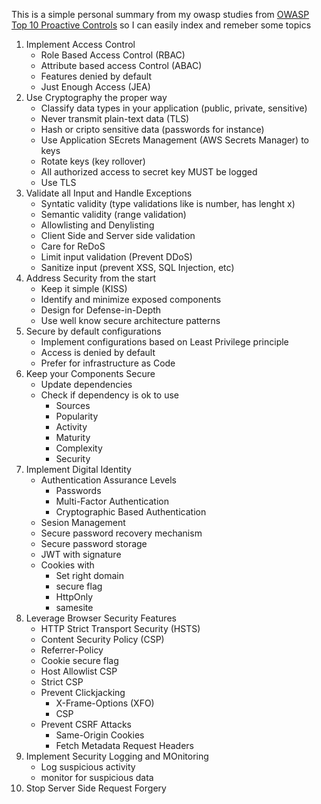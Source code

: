 This is a simple personal summary from my owasp studies from [OWASP Top 10 Proactive Controls](https://top10proactive.owasp.org/) so I can easily index and remeber some topics

1. Implement Access Control
	- Role Based Access Control (RBAC)
	- Attribute based access Control (ABAC)
	- Features denied by default
	- Just Enough Access (JEA)
2. Use Cryptography the proper way
	- Classify data types in your application (public, private, sensitive)
	- Never transmit plain-text data (TLS)
	- Hash or cripto sensitive data (passwords for instance)
	- Use Application SEcrets Management (AWS Secrets Manager) to keys
	- Rotate keys (key rollover)
	- All authorized access to secret key MUST be logged
	- Use TLS
3. Validate all Input and Handle Exceptions
	- Syntatic validity (type validations like is number, has lenght x)
	- Semantic validity (range validation)
	- Allowlisting and Denylisting
	- Client Side and Server side validation
	- Care for ReDoS
	- Limit input validation (Prevent DDoS)
	- Sanitize input (prevent XSS, SQL Injection, etc)
4. Address Security from the start
	- Keep it simple (KISS)
	- Identify and minimize exposed components
	- Design for Defense-in-Depth
	- Use well know secure architecture patterns
5. Secure by default configurations
	- Implement configurations based on Least Privilege principle
	- Access is denied by default
	- Prefer for infrastructure as Code
6. Keep your Components Secure
	- Update dependencies
	- Check if dependency is ok to use
		- Sources
		- Popularity
		- Activity
		- Maturity
		- Complexity
		- Security
7. Implement Digital Identity
	- Authentication Assurance Levels
		- Passwords
		- Multi-Factor Authentication
		- Cryptographic Based Authentication
	- Sesion Management
	- Secure password recovery mechanism
	- Secure password storage
	- JWT with signature
	- Cookies with
		- Set right domain
		- secure flag
		- HttpOnly
		- samesite
8. Leverage Browser Security Features
	- HTTP Strict Transport Security (HSTS)
	- Content Security Policy (CSP)
	- Referrer-Policy
	- Cookie secure flag
	- Host Allowlist CSP
	- Strict CSP
	- Prevent Clickjacking
		- X-Frame-Options (XFO)
		- CSP
	- Prevent CSRF Attacks
		- Same-Origin Cookies
		- Fetch Metadata Request Headers
9. Implement Security Logging and MOnitoring
	- Log suspicious activity
	- monitor for suspicious data
10. Stop Server Side Request Forgery

